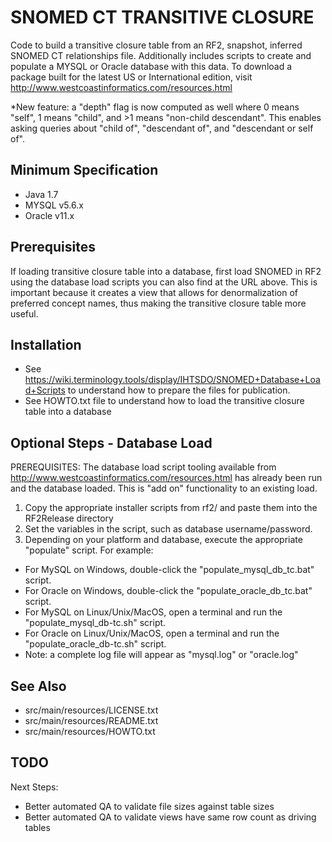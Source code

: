 SNOMED CT TRANSITIVE CLOSURE
============================
Code to build a transitive closure table from an RF2, snapshot, 
inferred SNOMED CT relationships file.  Additionally includes scripts 
to create and populate a MYSQL or Oracle database with this data.
To download a package built for the latest US or International edition, visit
http://www.westcoastinformatics.com/resources.html

*New feature: a "depth" flag is now computed as well where 0 means "self",
1 means "child", and >1 means "non-child descendant".  This enables asking
queries about "child of", "descendant of", and "descendant or self of".

Minimum Specification
---------------------
- Java 1.7
- MYSQL v5.6.x
- Oracle v11.x

Prerequisites
-------------
If loading transitive closure table into a database, first load SNOMED in RF2
using the database load scripts you can also find at the URL above.  This is
important because it creates a view that allows for denormalization of preferred
concept names, thus making the transitive closure table more useful.

Installation
------------
* See https://wiki.terminology.tools/display/IHTSDO/SNOMED+Database+Load+Scripts to understand how to prepare the files for publication.
* See HOWTO.txt file to understand how to load the transitive closure table into a database


Optional Steps - Database Load
------------------------------
PREREQUISITES: The database load script tooling available from 
  http://www.westcoastinformatics.com/resources.html has already been run and the
  database loaded.  This is "add on" functionality to an existing load.

1.  Copy the appropriate installer scripts from rf2/
	and paste them into the RF2Release directory
2.  Set the variables in the script, such as database username/password.
3.  Depending on your platform and database, execute the 
    appropriate "populate" script.  For example:
  * For MySQL on Windows, double-click the 
	  "populate_mysql_db_tc.bat" script.
  * For Oracle on Windows, double-click the 
	  "populate_oracle_db_tc.bat" script.
  * For MySQL on Linux/Unix/MacOS, open a terminal and run the 
	  "populate_mysql_db-tc.sh" script.
  * For Oracle on Linux/Unix/MacOS, open a terminal and run the 
	  "populate_oracle_db-tc.sh" script.
  * Note: a complete log file will appear as "mysql.log" or "oracle.log"


See Also
--------
* src/main/resources/LICENSE.txt
* src/main/resources/README.txt
* src/main/resources/HOWTO.txt

TODO
----
Next Steps:
* Better automated QA to validate file sizes against table sizes
* Better automated QA to validate views have same row count as driving tables
   
